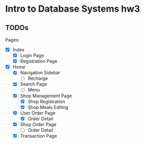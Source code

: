 # Intro to Database Systems hw3
## TODOs

Pages:
- [x] Index
    - [x] Login Page
    - [x] Registration Page
- [x] Home 
    - [x] Navigation Sidebar 
        - [ ] Recharge
    - [x] Search Page 
        - [ ] Menu
    - [x] Shop Management Page
        - [x] Shop Registration
        - [x] Shop Meals Editing
    - [x] User Order Page
        - [x] Order Detail
    - [x] Shop Order Page
        - [ ] Order Detail
    - [x] Transaction Page